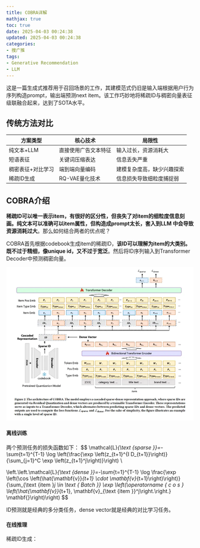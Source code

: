 ```yaml
---
title: COBRA详解
mathjax: true
toc: true
date: 2025-04-03 00:24:38
updated: 2025-04-03 00:24:38
categories: 
- 搜广推
tags:
- Generative Recommendation
- LLM
---
```

这是一篇生成式推荐用于召回场景的工作，其建模范式仍旧是输入端根据用户行为序列构造prompt，输出端预测next item。该工作巧妙地将稀疏ID与稠密向量表征级联融合起来，达到了SOTA水平。

<!--more-->

## 传统方法对比

| 方案类型          | 核心技术                     | 局限性                     |
|-------------------|----------------------------|---------------------------|
| 纯文本+LLM        | 直接使用广告文本特征        | 输入过长，资源消耗大        |
| 短语表征          | 关键词压缩表达              | 信息丢失严重               |
| 稠密表征+对比学习  | 端到端向量编码              | 建模复杂度高，缺少兴趣探索  |
| 稀疏ID生成        | RQ-VAE量化技术             | 信息损失导致细粒度捕捉弱    |


## COBRA介绍
**稀疏ID可以唯一表示item，有很好的区分性，但丧失了对item的细粒度信息刻画。纯文本可以准确可以item属性，但构造成prompt太长，套入到LLM
中会导致资源消耗过大**。那么如何结合两者的优点呢？


COBRA首先根据codebook生成item的稀疏ID，**该ID可以理解为item的大类别。既不过于精细，像unique id，又不过于宽泛**。然后将ID序列输入到Transformer Decoder中预测稠密向量。

![model](https://github.com/TransformersWsz/picx-images-hosting/raw/master/image.wiqfmnvsa.webp)

#### 离线训练

两个预测任务的损失函数如下：
$$
\mathcal{L}_{\text {sparse }}=-\sum_{t=1}^{T-1} \log \left(\frac{\exp \left(z_{t+1}^{I D_{t+1}}\right)}{\sum_{j=1}^C \exp \left(z_{t+1}^j\right)}\right) \\

\left.\left.\mathcal{L}_{\text {dense }}=-\sum_{t=1}^{T-1} \log \frac{\exp \left(\cos \left(\hat{\mathbf{v}}_{t+1} \cdot \mathbf{v}_{t+1}\right)\right)}{\sum_{\text {item }_j \in \text { Batch }} \exp \left(\operatorname { c o s } \left(\hat{\mathbf{v}}_{t+1}, \mathbf{v}_{\text {item }}^j\right.\right.} \mathbf{}\right)\right)
$$

ID预测就是经典的多分类任务，dense vector就是经典的对比学习任务。

#### 在线推理

稀疏ID生成：